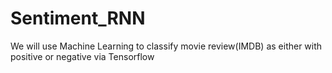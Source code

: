 # Sentiment_RNN
We will use Machine Learning to classify movie review(IMDB) as either with positive or negative via Tensorflow
